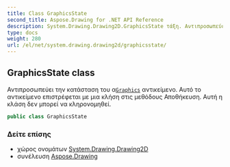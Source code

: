 ```yaml
---
title: Class GraphicsState
second_title: Aspose.Drawing for .NET API Reference
description: System.Drawing.Drawing2D.GraphicsState τάξη. Αντιπροσωπεύει την κατάσταση του αGraphics αντικείμενο. Αυτό το αντικείμενο επιστρέφεται με μια κλήση στις μεθόδους Αποθήκευση. Αυτή η κλάση δεν μπορεί να κληρονομηθεί.
type: docs
weight: 280
url: /el/net/system.drawing.drawing2d/graphicsstate/
---
```

## GraphicsState class

Αντιπροσωπεύει την κατάσταση του α[`Graphics`](../../system.drawing/graphics/) αντικείμενο. Αυτό το αντικείμενο επιστρέφεται με μια κλήση στις μεθόδους Αποθήκευση. Αυτή η κλάση δεν μπορεί να κληρονομηθεί.

```csharp
public class GraphicsState
```

### Δείτε επίσης

* χώρος ονομάτων [System.Drawing.Drawing2D](../../system.drawing.drawing2d/)
* συνέλευση [Aspose.Drawing](../../)



